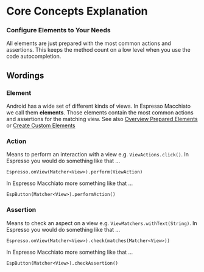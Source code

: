 # Core Concepts Explanation

### Configure Elements to Your Needs

All elements are just prepared with the most common actions and assertions.
This keeps the method count on a low level when you use the code autocompletion.

## Wordings

### Element

Android has a wide set of different kinds of views. In Espresso Macchiato we call them **elements**.
Those elements contain the most common actions and assertions for the matching view. 
See also [Overview Prepared Elements](ElementsPrepared.md) or [Create Custom Elements](ElementsCustom.md)

### Action

Means to perform an interaction with a view e.g. `ViewActions.click()`.
In Espresso you would do something like that ...

`Espresso.onView(Matcher<View>).perform(ViewAction)`

In Espresso Macchiato more something like that ...

`EspButton(Matcher<View>).performAction()`

### Assertion

Means to check an aspect on a view e.g. `ViewMatchers.withText(String)`.
In Espresso you would do something like that ...

`Espresso.onView(Matcher<View>).check(matches(Matcher<View>))`

In Espresso Macchiato more something like that ...

`EspButton(Matcher<View>).checkAssertion()`